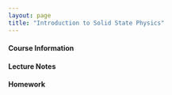 ```yaml
---
layout: page
title: "Introduction to Solid State Physics"
---
```


#### Course Information

<!--[Course Outline](/courses/quantum-mechanics/Sample_Course_Outline.pdf)-->

#### Lecture Notes

<!--[Lecture 1](/courses/quantum-mechanics/Sample_Lecture_Notes.pdf) -->

#### Homework

<!--[Homework 1](/courses/quantum-mechanics/Sample_Lecture_Notes.pdf) -->

